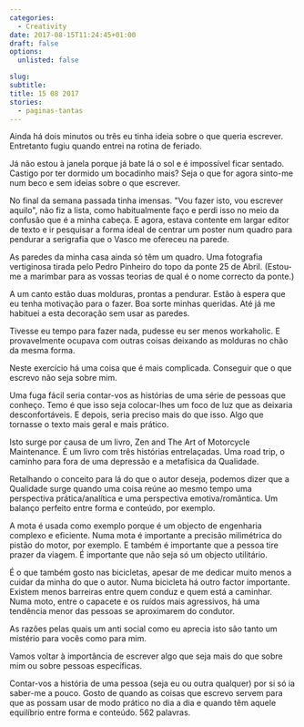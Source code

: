 ```yaml
---
categories: 
  - Creativity
date: 2017-08-15T11:24:45+01:00
draft: false
options:
  unlisted: false

slug:
subtitle: 
title: 15 08 2017
stories: 
  - paginas-tantas
---
```

Ainda há dois minutos ou três eu tinha ideia sobre o que queria escrever. Entretanto fugiu quando entrei na rotina de feriado.

Já não estou à janela porque já bate lá o sol e é impossível ficar sentado. Castigo por ter dormido um bocadinho mais? Seja o que for agora sinto-me num beco e sem ideias sobre o que escrever.

No final da semana passada tinha imensas. "Vou fazer isto, vou escrever aquilo", não fiz a lista, como habitualmente faço e perdi isso no meio da confusão que é a minha cabeça. E agora, estava contente em largar editor de texto e ir pesquisar a forma ideal de centrar um poster num quadro para pendurar a serigrafia que o Vasco me ofereceu na parede. 

As paredes da minha casa ainda só têm um quadro. Uma fotografia vertiginosa tirada pelo Pedro Pinheiro do topo da ponte 25 de Abril. (Estou-me a marimbar para as vossas teorias de qual é o nome correcto da ponte.)

A um canto estão duas molduras, prontas a pendurar. Estão à espera que eu tenha motivação para o fazer. Boa sorte minhas queridas. Até já me habituei a esta decoração sem usar as paredes. 

Tivesse eu tempo para fazer nada, pudesse eu ser menos workaholic. E provavelmente ocupava com outras coisas deixando as molduras no chão da mesma forma.

Neste exercício há uma coisa que é mais complicada. Conseguir que o que escrevo não seja sobre mim.

Uma fuga fácil seria contar-vos as histórias de uma série de pessoas que conheço. Temo é que isso seja colocar-lhes um foco de luz que as deixaria desconfortáveis. E depois, seria preciso mais do que isso. Algo que tornasse o texto mais geral e mais prático.

Isto surge por causa de um livro, Zen and The Art of Motorcycle Maintenance. É um livro com três histórias entrelaçadas. Uma road trip, o caminho para fora de uma depressão e a metafísica da Qualidade. 

Retalhando o conceito para lá do que o autor deseja, podemos dizer que a Qualidade surge quando uma coisa reúne ao mesmo tempo uma perspectiva prática/analítica e uma perspectiva emotiva/romântica. Um balanço perfeito entre forma e conteúdo, por exemplo.

A mota é usada como exemplo porque é um objecto de engenharia complexo e eficiente. Numa mota é importante a precisão milimétrica do pistão do motor, por exemplo. E também é importante que a pessoa tire prazer da viagem. É importante que não seja só um objecto utilitário.

É o que também gosto nas bicicletas, apesar de me dedicar muito menos a cuidar da minha do que o autor. Numa bicicleta há outro factor importante. Existem menos barreiras entre quem conduz e quem está a caminhar. Numa moto, entre o capacete e os ruídos mais agressivos, há uma tendência menor das pessoas se aproximarem do condutor.

As razões pelas quais um anti social como eu aprecia isto são tanto um mistério para vocês como para mim.

Vamos voltar à importância de escrever algo que seja mais do que sobre mim ou sobre pessoas específicas. 

Contar-vos a história de uma pessoa (seja eu ou outra qualquer) por si só ia saber-me a pouco. Gosto de quando as coisas que escrevo servem para que as possam usar de modo prático no dia a dia e quando têm aquele equilíbrio entre forma e conteúdo. 562 palavras.
